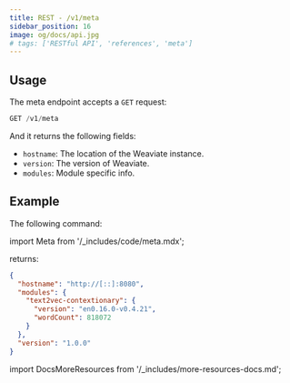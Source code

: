 ```yaml
---
title: REST - /v1/meta
sidebar_position: 16
image: og/docs/api.jpg
# tags: ['RESTful API', 'references', 'meta']
---
```



## Usage

The meta endpoint accepts a `GET` request:

```js
GET /v1/meta
```

And it returns the following fields:
- `hostname`: The location of the Weaviate instance.
- `version`: The version of Weaviate.
- `modules`: Module specific info.

## Example
The following command:

import Meta from '/_includes/code/meta.mdx';

<Meta/>

returns:

```json
{
  "hostname": "http://[::]:8080",
  "modules": {
    "text2vec-contextionary": {
      "version": "en0.16.0-v0.4.21",
      "wordCount": 818072
    }
  },
  "version": "1.0.0"
}
```


import DocsMoreResources from '/_includes/more-resources-docs.md';

<DocsMoreResources />
